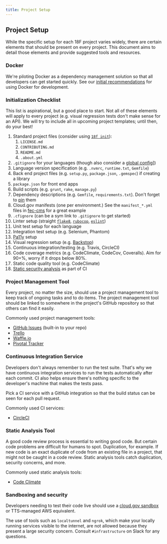 ```yaml
---
title: Project Setup
---
```

## Project Setup

While the specific setup for each 18F project varies widely, there are certain
elements that should be present on every project. This document aims to detail
those elements and provide suggested tools and resources.

### Docker

We're piloting Docker as a dependency management solution so that all
developers can get started quickly. See our [initial
recommendations](./docker/) for using Docker for development.

### Initialization Checklist

This list is aspirational, but a good place to start. Not all of these
elements will apply to every project (e.g. visual regression tests don't make
sense for an API). We will try to include all in upcoming project templates;
until then, do your best! 

1. Standard project files (consider using [`18f init`](https://github.com/18F/18f-cli#18f-init)):
    1. `LICENSE.md`
    1. `CONTRIBUTING.md`
    1. `README.md`
    1. `.about.yml`
1. `.gitignore` for your languages (though also consider a [global config](https://help.github.com/articles/ignoring-files/#create-a-global-gitignore)])
1. Language version specification (e.g. `.nvmrc`, `runtime.txt`, `Gemfile`)
1. Back end project files (e.g. `setup.py`, `package.json`, `.gemspec`) if
creating a library
1. `package.json` for front end apps
1. Build scripts (e.g. `grunt`, `rake`, `manage.py`)
1. Dependency descriptions (e.g. `Gemfile`, `requirements.txt`). Don't forget to
[pin](https://pages.18f.gov/before-you-ship/infrastructure/pinning-dependencies/)
them
1. Cloud.gov manifests (one per environment.) See the `manifest_*.yml` files
in [fec-cms](https://github.com/18F/fec-cms) for a great example
1. `.cfignore` (can be a sym link to `.gitignore` to get started)
1. Linter setup (straight [`flake8`](http://flake8.pycqa.org/en/latest/),
[`rubocop`](https://github.com/18F/development-guide/blob/master/ruby/.rubocop.yml),
[`eslint`](https://github.com/airbnb/javascript/blob/master/linters/.eslintrc))
1. Unit test setup for each language
1. Integration test setup (e.g. Selenium, Phantom)
1. [Pa11y](https://github.com/18F/development-guide/tree/master/accessibility_scanning) setup
1. Visual regression setup (e.g. [Backstop](https://github.com/garris/BackstopJS))
1. Continuous integration/testing (e.g. Travis, CircleCI)
1. Code coverage metrics (e.g. CodeClimate, CodeCov, Coveralls). Aim for 90+%,
worry if it drops below 80%.
1. Static code quality tool (e.g. CodeClimate)
1. [Static security analysis](https://pages.18f.gov/before-you-ship/security/static-analysis/) as
part of CI

### Project Management Tool

Every project, no matter the size, should use a project management tool to keep
track of ongoing tasks and to do items. The project management tool should be
linked to somewhere in the project's GitHub repository so that others can find
it easily.

Commonly used project management tools:

* [GitHub Issues](https://guides.github.com/features/issues/) (built-in to your repo)
* [Trello](https://trello.com/)
* [Waffle.io](https://waffle.io/)
* [Pivotal Tracker](https://www.pivotaltracker.com)

### Continuous Integration Service

Developers don't always remember to run the test suite. That's why we have
continuous integration services to run the tests automatically after each
commit. CI also helps ensure there's nothing specific to the developer's machine
that makes the tests pass.

Pick a CI service with a GitHub integration so that the build status can be seen
for each pull request.

Commonly used CI services:

* [CircleCI](https://circleci.com/)

### Static Analysis Tool

A good code review process is essential to writing good code. But certain code
problems are difficult for humans to spot. Duplication, for example. If new code
is an exact duplicate of code from an existing file in a project, that might not
be caught in a code review. Static analysis tools catch duplication, security
concerns, and more.

Commonly used static analysis tools:

* [Code Climate](https://codeclimate.com/)

### Sandboxing and security

Developers needing to test their code live should use a 
[cloud.gov sandbox](https://cloud.gov/overview/pricing/free-limited-sandbox/)
or TTS-managed AWS equivalent.

The use of tools such as `localtunnel` and `ngrok`, which make your locally 
running services visible to the internet, are not allowed because they present
a large security concern. Consult `#infrastructure` on Slack for any questions.
